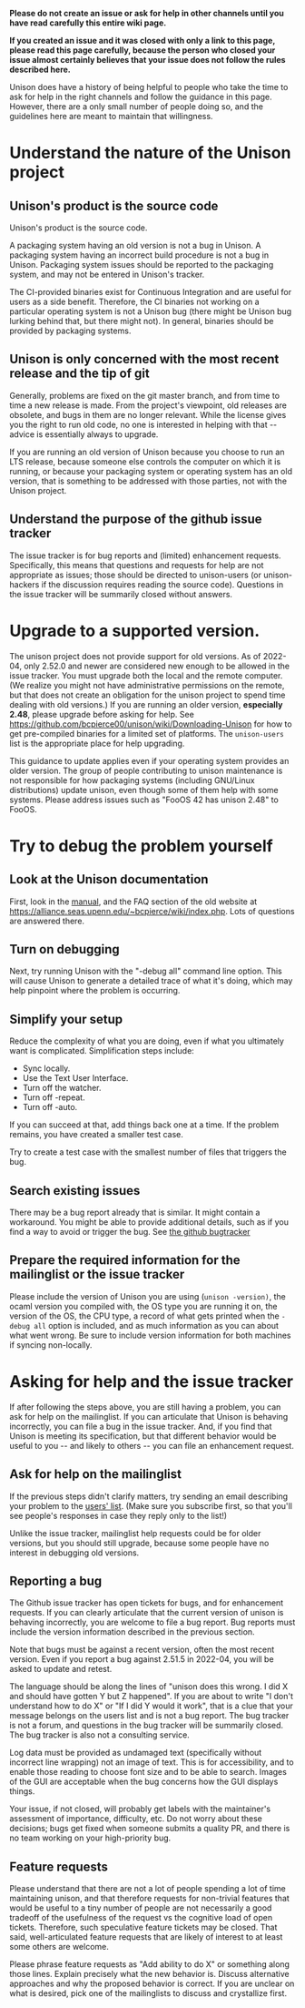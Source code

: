**Please do not create an issue or ask for help in other channels until you have read carefully this entire wiki page.**

**If you created an issue and it was closed with only a link to this page, please read this page carefully, because the person who closed your issue almost certainly believes that your issue does not follow the rules described here.**

Unison does have a history of being helpful to people who take the time to ask for help in the right channels and follow the guidance in this page.   However, there are a only small number of people doing so, and the guidelines here are meant to maintain that willingness.

# Understand the nature of the Unison project

## Unison's product is the source code

Unison's product is the source code.

A packaging system having an old version is not a bug in Unison.  A packaging system having an incorrect build procedure is not a bug in Unison.  Packaging system issues should be reported to the packaging system, and may not be entered in Unison's tracker.

The CI-provided binaries exist for Continuous Integration and are useful for users as a side benefit. Therefore, the CI binaries not working on a particular operating system is not a Unison bug (there might be Unison bug lurking behind that, but there might not). In general, binaries should be provided by packaging systems.

## Unison is only concerned with the most recent release and the tip of git

Generally, problems are fixed on the git master branch, and from time to time a new release is made.  From the project's viewpoint, old releases are obsolete, and bugs in them are no longer relevant.  While the license gives you the right to run old code, no one is interested in helping with that -- advice is essentially always to upgrade.

If you are running an old version of Unison because you choose to run an LTS release, because someone else controls the computer on which it is running, or because your packaging system or operating system has an old version, that is something to be addressed with those parties, not with the Unison project.

## Understand the purpose of the github issue tracker

The issue tracker is for bug reports and (limited) enhancement requests. Specifically, this means that questions and requests for help are not appropriate as issues; those should be directed to unison-users (or unison-hackers if the discussion requires reading the source code).  Questions in the issue tracker will be summarily closed without answers.

# Upgrade to a supported version.

The unison project does not provide support for old versions.  As of 2022-04, only 2.52.0 and newer are considered new enough to be allowed in the issue tracker.  You must upgrade both the local and the remote computer.   (We realize you might not have administrative permissions on the remote, but that does not create an obligation for the unison project to spend time dealing with old versions.)  If you are running an older version, **especially 2.48**, please upgrade before asking for help.  See https://github.com/bcpierce00/unison/wiki/Downloading-Unison for how to get pre-compiled binaries for a limited set of platforms.  The `unison-users` list is the appropriate place for help upgrading.

This guidance to update applies even if your operating system provides an older version.  The group of people contributing to unison maintenance is not responsible for how packaging systems (including GNU/Linux distributions) update unison, even though some of them help with some systems.   Please address issues such as "FooOS 42 has unison 2.48" to FooOS.

# Try to debug the problem yourself

## Look at the Unison documentation

First, look in the [manual](https://github.com/bcpierce00/unison/tree/documentation), and the FAQ section of the old website at https://alliance.seas.upenn.edu/~bcpierce/wiki/index.php.  Lots of questions are answered there.

## Turn on debugging

Next, try running Unison with the "-debug all" command line option. This will cause Unison to generate a detailed trace of what it's doing, which may help pinpoint where the problem is occurring.

## Simplify your setup

Reduce the complexity of what you are doing, even if what you ultimately want is complicated.   Simplification steps include:
  - Sync locally.
  - Use the Text User Interface.
  - Turn off the watcher.
  - Turn off -repeat.
  - Turn off -auto.

If you can succeed at that, add things back one at a time.  If the problem remains, you have created a smaller test case.

Try to create a test case with the smallest number of files that triggers the bug.

## Search existing issues

There may be a bug report already that is similar.  It might contain a workaround.   You might be able to provide additional details, such as if you find a way to avoid or trigger the bug.   See [the github bugtracker](https://github.com/bcpierce00/unison/issues)

## Prepare the required information for the mailinglist or the issue tracker

Please include the version of Unison you are using (`unison -version)`, the ocaml version you compiled with, the OS type you are running it on, the version of the OS, the CPU type, a record of what gets printed when the ``-debug all`` option is included, and as much information as you can about what went wrong.  Be sure to include version information for both machines if syncing non-locally.

# Asking for help and the issue tracker

If after following the steps above, you are still having a problem, you can ask for help on the mailinglist.  If you can articulate that Unison is behaving incorrectly, you can file a bug in the issue tracker.   And, if you find that Unison is meeting its specification, but that different behavior would be useful to you -- and likely to others -- you can file an enhancement request.

## Ask for help on the mailinglist

If the previous steps didn't clarify matters, try sending an email describing your problem to the [users' list](https://github.com/bcpierce00/unison/wiki/Mailing-Lists). (Make sure you subscribe first, so that you'll see people's responses in case they reply only to the list!)

Unlike the issue tracker, mailinglist help requests could be for older versions, but you should still upgrade, because some people have no interest in debugging old versions.

## Reporting a bug

The Github issue tracker has open tickets for bugs, and for enhancement requests.   If you can clearly articulate that the current version of unison is behaving incorrectly, you are welcome to file a bug report.  Bug reports must include the version information described in the previous section.

Note that bugs must be against a recent version, often the most recent version.  Even if you report a bug against 2.51.5 in 2022-04, you will be asked to update and retest.

The language should be along the lines of "unison does this wrong.  I did X and should have gotten Y but Z happened".  If you are about to write "I don't understand how to do X" or "If I did Y would it work", that is a clue that your message belongs on the users list and is not a bug report.   The bug tracker is not a forum, and questions in the bug tracker will be summarily closed.  The bug tracker is also not a consulting service.

Log data must be provided as undamaged text (specifically without incorrect line wrapping) not an image of text.  This is for accessibility, and to enable those reading to choose font size and to be able to search.  Images of the GUI are acceptable when the bug concerns how the GUI displays things.

Your issue, if not closed, will probably get labels with the maintainer's assessment of importance, difficulty, etc.  Do not worry about these decisions; bugs get fixed when someone submits a quality PR, and there is no team working on your high-priority bug.

## Feature requests

Please understand that there are not a lot of people spending a lot of time maintaining unison, and that therefore requests for non-trivial features that would be useful to a tiny number of people are not necessarily a good tradeoff of the usefulness of the request vs the cognitive load of open tickets.  Therefore, such speculative feature tickets may be closed.   That said, well-articulated feature requests that are likely of interest to at least some others are welcome.

Please phrase feature requests as "Add ability to do X" or something along those lines.  Explain precisely what the new behavior is.  Discuss alternative approaches and why the proposed behavior is correct.   If you are unclear on what is desired, pick one of the mailinglists to discuss and crystallize first.